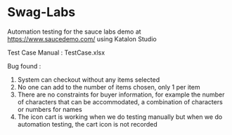 # Swag-Labs
Automation testing for the sauce labs demo at https://www.saucedemo.com/ using Katalon Studio

Test Case Manual : TestCase.xlsx

Bug found :
1.	System can checkout without any items selected
2.	No one can add to the number of items chosen, only 1 per item
3.	There are no constraints for buyer information, for example the number of characters that can be accommodated, a combination of characters or numbers for names
4.	The icon cart is working when we do testing manually but when we do automation testing, the cart icon is not recorded
